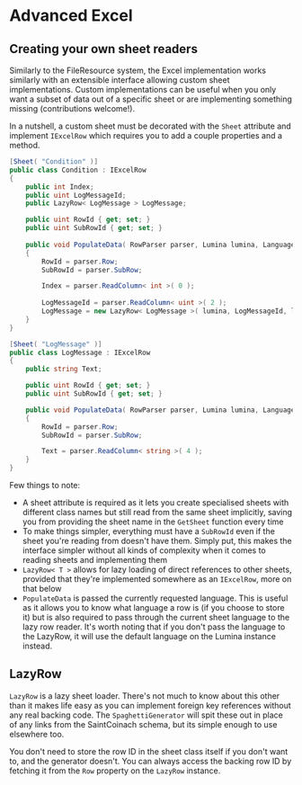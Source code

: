 # Advanced Excel

## Creating your own sheet readers
Similarly to the FileResource system, the Excel implementation works similarly with an extensible interface allowing custom sheet implementations. Custom implementations can be useful when you only want a subset of data out of a specific sheet or are implementing something missing (contributions welcome!).

In a nutshell, a custom sheet must be decorated with the `Sheet` attribute and implement `IExcelRow` which requires you to add a couple properties and a method.

```cs
[Sheet( "Condition" )]
public class Condition : IExcelRow
{
    public int Index;
    public uint LogMessageId;
    public LazyRow< LogMessage > LogMessage;

    public uint RowId { get; set; }
    public uint SubRowId { get; set; }
    
    public void PopulateData( RowParser parser, Lumina lumina, Language language )
    {
        RowId = parser.Row;
        SubRowId = parser.SubRow;

        Index = parser.ReadColumn< int >( 0 );
        
        LogMessageId = parser.ReadColumn< uint >( 2 );
        LogMessage = new LazyRow< LogMessage >( lumina, LogMessageId, language );
    }
}
```

```cs
[Sheet( "LogMessage" )]
public class LogMessage : IExcelRow
{
    public string Text;

    public uint RowId { get; set; }
    public uint SubRowId { get; set; }

    public void PopulateData( RowParser parser, Lumina lumina, Language language )
    {
        RowId = parser.Row;
        SubRowId = parser.SubRow;

        Text = parser.ReadColumn< string >( 4 );
    }
}
```

Few things to note:
* A sheet attribute is required as it lets you create specialised sheets with different class names but still read from the same sheet implicitly, saving you from providing the sheet name in the `GetSheet` function every time
* To make things simpler, everything must have a `SubRowId` even if the sheet you're reading from doesn't have them. Simply put, this makes the interface simpler without all kinds of complexity when it comes to reading sheets and implementing them
* `LazyRow< T >` allows for lazy loading of direct references to other sheets, provided that they're implemented somewhere as an `IExcelRow`, more on that below
* `PopulateData` is passed the currently requested language. This is useful as it allows you to know what language a row is (if you choose to store it) but is also required to pass through the current sheet language to the lazy row reader. It's worth noting that if you don't pass the language to the LazyRow, it will use the default language on the Lumina instance instead.

## LazyRow

`LazyRow` is a lazy sheet loader. There's not much to know about this other than it makes life easy as you can implement foreign key references without any real backing code. The `SpaghettiGenerator` will spit these out in place of any links from the SaintCoinach schema, but its simple enough to use elsewhere too.

You don't need to store the row ID in the sheet class itself if you don't want to, and the generator doesn't. You can always access the backing row ID by fetching it from the `Row` property on the `LazyRow` instance.